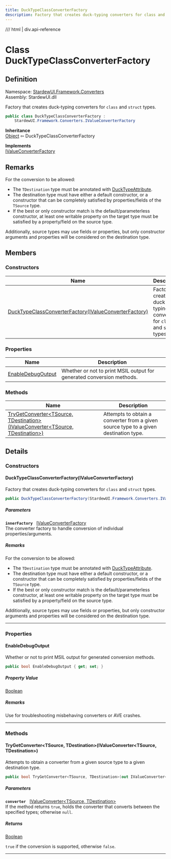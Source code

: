 ```yaml
---
title: DuckTypeClassConverterFactory
description: Factory that creates duck-typing converters for class and struct types.
---
```


<link rel="stylesheet" href="/StardewUI/stylesheets/reference.css" />

/// html | div.api-reference

# Class DuckTypeClassConverterFactory

## Definition

<div class="api-definition" markdown>

Namespace: [StardewUI.Framework.Converters](index.md)  
Assembly: StardewUI.dll  

</div>

Factory that creates duck-typing converters for `class` and `struct` types.

```cs
public class DuckTypeClassConverterFactory : 
    StardewUI.Framework.Converters.IValueConverterFactory
```

**Inheritance**  
[Object](https://learn.microsoft.com/en-us/dotnet/api/system.object) ⇦ DuckTypeClassConverterFactory

**Implements**  
[IValueConverterFactory](ivalueconverterfactory.md)

## Remarks

For the conversion to be allowed: 

  - The `TDestination` type must be annotated with [DuckTypeAttribute](../../ducktypeattribute.md).
  - The destination type must have either a default constructor, or a constructor that can be completely satisfied by properties/fields of the `TSource` type.
  - If the best or only constructor match is the default/parameterless constructor, at least one writable property on the target type must be satisfied by a property/field on the source type.

 Additionally, source types may use fields or properties, but only constructor arguments and properties will be considered on the destination type.

## Members

### Constructors

 | Name | Description |
| --- | --- |
| [DuckTypeClassConverterFactory(IValueConverterFactory)](#ducktypeclassconverterfactoryivalueconverterfactory) | Factory that creates duck-typing converters for `class` and `struct` types. | 

### Properties

 | Name | Description |
| --- | --- |
| [EnableDebugOutput](#enabledebugoutput) | Whether or not to print MSIL output for generated conversion methods. | 

### Methods

 | Name | Description |
| --- | --- |
| [TryGetConverter&lt;TSource, TDestination&gt;(IValueConverter&lt;TSource, TDestination&gt;)](#trygetconvertertsource-tdestinationivalueconvertertsource-tdestination) | Attempts to obtain a converter from a given source type to a given destination type. | 

## Details

### Constructors

#### DuckTypeClassConverterFactory(IValueConverterFactory)

Factory that creates duck-typing converters for `class` and `struct` types.

```cs
public DuckTypeClassConverterFactory(StardewUI.Framework.Converters.IValueConverterFactory innerFactory);
```

##### Parameters

**`innerFactory`** &nbsp; [IValueConverterFactory](ivalueconverterfactory.md)  
The converter factory to handle conversion of individual properties/arguments.

##### Remarks

For the conversion to be allowed: 

  - The `TDestination` type must be annotated with [DuckTypeAttribute](../../ducktypeattribute.md).
  - The destination type must have either a default constructor, or a constructor that can be completely satisfied by properties/fields of the `TSource` type.
  - If the best or only constructor match is the default/parameterless constructor, at least one writable property on the target type must be satisfied by a property/field on the source type.

 Additionally, source types may use fields or properties, but only constructor arguments and properties will be considered on the destination type.

-----

### Properties

#### EnableDebugOutput

Whether or not to print MSIL output for generated conversion methods.

```cs
public bool EnableDebugOutput { get; set; }
```

##### Property Value

[Boolean](https://learn.microsoft.com/en-us/dotnet/api/system.boolean)

##### Remarks

Use for troubleshooting misbehaving converters or AVE crashes.

-----

### Methods

#### TryGetConverter&lt;TSource, TDestination&gt;(IValueConverter&lt;TSource, TDestination&gt;)

Attempts to obtain a converter from a given source type to a given destination type.

```cs
public bool TryGetConverter<TSource, TDestination>(out IValueConverter<TSource, TDestination> converter);
```

##### Parameters

**`converter`** &nbsp; [IValueConverter&lt;TSource, TDestination&gt;](ivalueconverter-2.md)  
If the method returns `true`, holds the converter that converts between the specified types; otherwise `null`.

##### Returns

[Boolean](https://learn.microsoft.com/en-us/dotnet/api/system.boolean)

  `true` if the conversion is supported, otherwise `false`.

-----

